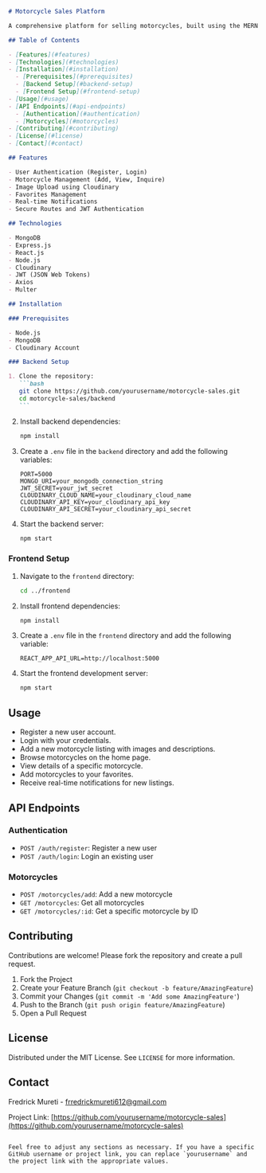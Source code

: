 ````markdown
# Motorcycle Sales Platform

A comprehensive platform for selling motorcycles, built using the MERN stack (MongoDB, Express, React, Node.js). This project allows motorcycle owners to upload motorcycles with images and descriptions, and potential buyers to browse, inquire, add to favorites, and create accounts to receive updates.

## Table of Contents

- [Features](#features)
- [Technologies](#technologies)
- [Installation](#installation)
  - [Prerequisites](#prerequisites)
  - [Backend Setup](#backend-setup)
  - [Frontend Setup](#frontend-setup)
- [Usage](#usage)
- [API Endpoints](#api-endpoints)
  - [Authentication](#authentication)
  - [Motorcycles](#motorcycles)
- [Contributing](#contributing)
- [License](#license)
- [Contact](#contact)

## Features

- User Authentication (Register, Login)
- Motorcycle Management (Add, View, Inquire)
- Image Upload using Cloudinary
- Favorites Management
- Real-time Notifications
- Secure Routes and JWT Authentication

## Technologies

- MongoDB
- Express.js
- React.js
- Node.js
- Cloudinary
- JWT (JSON Web Tokens)
- Axios
- Multer

## Installation

### Prerequisites

- Node.js
- MongoDB
- Cloudinary Account

### Backend Setup

1. Clone the repository:
   ```bash
   git clone https://github.com/yourusername/motorcycle-sales.git
   cd motorcycle-sales/backend
   ```
````

2. Install backend dependencies:

   ```bash
   npm install
   ```

3. Create a `.env` file in the `backend` directory and add the following variables:

   ```
   PORT=5000
   MONGO_URI=your_mongodb_connection_string
   JWT_SECRET=your_jwt_secret
   CLOUDINARY_CLOUD_NAME=your_cloudinary_cloud_name
   CLOUDINARY_API_KEY=your_cloudinary_api_key
   CLOUDINARY_API_SECRET=your_cloudinary_api_secret
   ```

4. Start the backend server:
   ```bash
   npm start
   ```

### Frontend Setup

1. Navigate to the `frontend` directory:

   ```bash
   cd ../frontend
   ```

2. Install frontend dependencies:

   ```bash
   npm install
   ```

3. Create a `.env` file in the `frontend` directory and add the following variable:

   ```
   REACT_APP_API_URL=http://localhost:5000
   ```

4. Start the frontend development server:
   ```bash
   npm start
   ```

## Usage

- Register a new user account.
- Login with your credentials.
- Add a new motorcycle listing with images and descriptions.
- Browse motorcycles on the home page.
- View details of a specific motorcycle.
- Add motorcycles to your favorites.
- Receive real-time notifications for new listings.

## API Endpoints

### Authentication

- `POST /auth/register`: Register a new user
- `POST /auth/login`: Login an existing user

### Motorcycles

- `POST /motorcycles/add`: Add a new motorcycle
- `GET /motorcycles`: Get all motorcycles
- `GET /motorcycles/:id`: Get a specific motorcycle by ID

## Contributing

Contributions are welcome! Please fork the repository and create a pull request.

1. Fork the Project
2. Create your Feature Branch (`git checkout -b feature/AmazingFeature`)
3. Commit your Changes (`git commit -m 'Add some AmazingFeature'`)
4. Push to the Branch (`git push origin feature/AmazingFeature`)
5. Open a Pull Request

## License

Distributed under the MIT License. See `LICENSE` for more information.

## Contact

Fredrick Mureti - frredrickmureti612@gmail.com

Project Link: [https://github.com/yourusername/motorcycle-sales](https://github.com/yourusername/motorcycle-sales)

```

Feel free to adjust any sections as necessary. If you have a specific GitHub username or project link, you can replace `yourusername` and the project link with the appropriate values.
```
